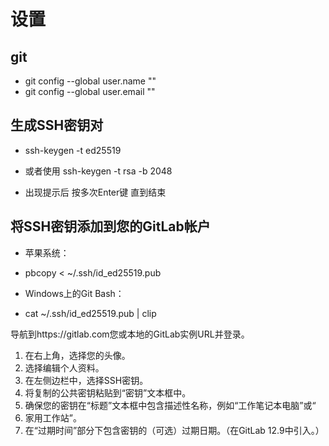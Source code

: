 # 设置

## git
- git config --global user.name ""
- git config --global user.email ""

## 生成SSH密钥对

- ssh-keygen -t ed25519

- 或者使用 ssh-keygen -t rsa -b 2048

- 出现提示后 按多次Enter键 直到结束

## 将SSH密钥添加到您的GitLab帐户
- 苹果系统：
- pbcopy < ~/.ssh/id_ed25519.pub

- Windows上的Git Bash：
- cat ~/.ssh/id_ed25519.pub | clip

导航到https://gitlab.com您或本地的GitLab实例URL并登录。

1. 在右上角，选择您的头像。
2. 选择编辑个人资料。
3. 在左侧边栏中，选择SSH密钥。
4. 将复制的公共密钥粘贴到“密钥”文本框中。
5. 确保您的密钥在“标题”文本框中包含描述性名称，例如“工作笔记本电脑”或“
6. 家用工作站”。
7. 在“过期时间”部分下包含密钥的（可选）过期日期。（在GitLab 12.9中引入。）
